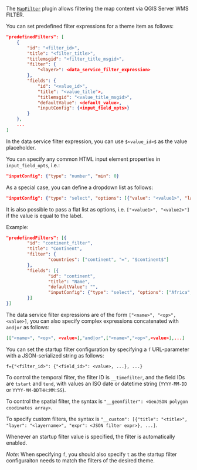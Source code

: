The [`MapFilter`](../references/qwc2_plugins.md#mapfilter) plugin allows filtering the map content via QGIS Server WMS FILTER.

You can set predefined filter expressions for a theme item as follows:

```json
"predefinedFilters": [
    {
        "id": "<filter_id>",
        "title": "<filter_title>",
        "titlemsgid": "<filter_title_msgid>",
        "filter": {
            "<layer>": <data_service_filter_expression>
        },
        "fields": {
            "id": "<value_id>",
            "title": "<value_title">,
            "titlemsgid": "<value_title_msgid>",
            "defaultValue": <default_value>,
            "inputConfig": {<input_field_opts>}
        }
    },
    ...
]
```

In the data service filter expression, you can use `$<value_id>$` as the value placeholder.

You can specify any common HTML input element properties in `input_field_opts`, i.e.:

```json
"inputConfig": {"type": "number", "min": 0}
```

As a special case, you can define a dropdown list as follows:

```json
"inputConfig": {"type": "select", "options": [{"value": "<value1>", "label|labelmsgid": "<label(msgid)1>"}, ...]}
```

It is also possible to pass a flat list as options, i.e. `["<value1>", "<value2>"]` if the value is equal to the label.

Example:
```json
"predefinedFilters": [{
        "id": "continent_filter",
        "title": "Continent",
        "filter": {
                "countries": ["continent", "=", "$continent$"]
        },
        "fields": [{
                "id": "continent",
                "title": "Name",
                "defaultValue": "",
                "inputConfig": {"type": "select", "options": ["Africa", "Asia", "Europe", "Oceania"]}
        }]
}]
```

The data service filter expressions are of the form `["<name>", "<op>", <value>]`, you can also specify complex expressions concatenated with `and|or` as follows:

```json
[["<name>", "<op>", <value>],"and|or",["<name>","<op>",<value>],...]
```

You can set the startup filter configuration by specifying a `f` URL-parameter with a JSON-serialized string as follows:

```
f={"<filter_id>": {"<field_id>": <value>, ...}, ...}
```

To control the temporal filter, the filter ID is `__timefilter`, and the field IDs are `tstart` and `tend`, with values an ISO date or datetime string (`YYYY-MM-DD` or `YYYY-MM-DDTHH:MM:SS`).

To control the spatial filter, the syntax is `"__geomfilter": <GeoJSON polygon coodinates array>`.

To specify custom filters, the syntax is `"__custom": [{"title": "<title>", "layer": "<layername>", "expr": <JSON filter expr>}, ...]`.

Whenever an startup filter value is specified, the filter is automatically enabled.

*Note*: When specifying `f`, you should also specify `t` as the startup filter configuraiton needs to match the filters of the desired theme.
